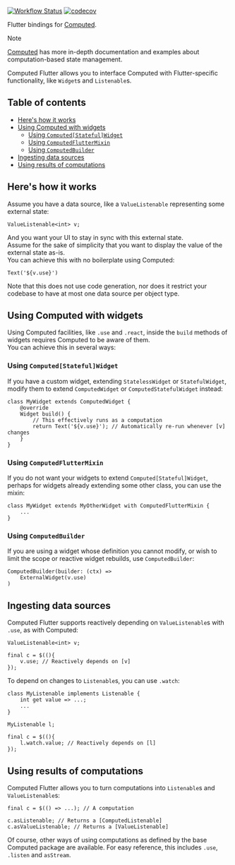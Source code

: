 [![Workflow Status](https://github.com/mstniy/computed_flutter/actions/workflows/tests.yml/badge.svg)](https://github.com/mstniy/computed_flutter/actions?query=branch%3Amaster+workflow%3Atests) [![codecov](https://codecov.io/github/mstniy/computed_flutter/graph/badge.svg?token=VVG1YCC1FL)](https://codecov.io/github/mstniy/computed_flutter)

Flutter bindings for [Computed](https://github.com/mstniy/computed.dart).

> [!NOTE]  
> [Computed](https://github.com/mstniy/computed.dart) has more in-depth documentation and examples about computation-based state management.

Computed Flutter allows you to interface Computed with Flutter-specific functionality, like `Widget`s and `Listenable`s.

## <a name='Tableofcontents'></a>Table of contents

<!-- vscode-markdown-toc -->

- [Here's how it works](#Hereshowitworks)
- [Using Computed with widgets](#UsingComputedwithwidgets)
  - [Using `Computed[Stateful]Widget`](#UsingComputedStatefulWidget)
  - [Using `ComputedFlutterMixin`](#UsingComputedFlutterMixin)
  - [Using `ComputedBuilder`](#UsingComputedBuilder)
- [Ingesting data sources](#Ingestingdatasources)
- [Using results of computations](#Usingresultsofcomputations)

<!-- vscode-markdown-toc-config
	numbering=false
	autoSave=true
	/vscode-markdown-toc-config -->
<!-- /vscode-markdown-toc -->

## <a name='Hereshowitworks'></a>Here's how it works

Assume you have a data source, like a `ValueListenable` representing some external state:

```
ValueListenable<int> v;
```

And you want your UI to stay in sync with this external state.  
Assume for the sake of simplicity that you want to display the value of the external state as-is.  
You can achieve this with no boilerplate using Computed:

```
Text('${v.use}')
```

Note that this does not use code generation, nor does it restrict your codebase to have at most one data source per object type.

## <a name='UsingComputedwithwidgets'></a>Using Computed with widgets

Using Computed facilities, like `.use` and `.react`, inside the `build` methods of widgets requires Computed to be aware of them.  
You can achieve this in several ways:

### <a name='UsingComputedStatefulWidget'></a>Using `Computed[Stateful]Widget`

If you have a custom widget, extending `StatelessWidget` or `StatefulWidget`, modify them to extend `ComputedWidget` or `ComputedStatefulWidget` instead:

```
class MyWidget extends ComputedWidget {
    @override
    Widget build() {
        // This effectively runs as a computation
        return Text('${v.use}'); // Automatically re-run whenever [v] changes
    }
}
```

### <a name='UsingComputedFlutterMixin'></a>Using `ComputedFlutterMixin`

If you do not want your widgets to extend `Computed[Stateful]Widget`, perhaps for widgets already extending some other class, you can use the mixin:

```
class MyWidget extends MyOtherWidget with ComputedFlutterMixin {
    ...
}
```

### <a name='UsingComputedBuilder'></a>Using `ComputedBuilder`

If you are using a widget whose definition you cannot modify, or wish to limit the scope or reactive widget rebuilds, use `ComputedBuilder`:

```
ComputedBuilder(builder: (ctx) =>
    ExternalWidget(v.use)
)
```

## <a name='Ingestingdatasources'></a>Ingesting data sources

Computed Flutter supports reactively depending on `ValueListenable`s with `.use`, as with Computed:

```
ValueListenable<int> v;

final c = $((){
    v.use; // Reactively depends on [v]
});
```

To depend on changes to `Listenable`s, you can use `.watch`:

```
class MyListenable implements Listenable {
    int get value => ...;
    ...
}

MyListenable l;

final c = $((){
    l.watch.value; // Reactively depends on [l]
});
```

## <a name='Usingresultsofcomputations'></a>Using results of computations

Computed Flutter allows you to turn computations into `Listenable`s and `ValueListenable`s:

```
final c = $(() => ...); // A computation

c.asListenable; // Returns a [ComputedListenable]
c.asValueListenable; // Returns a [ValueListenable]
```

Of course, other ways of using computations as defined by the base Computed package are available. For easy reference, this includes `.use`, `.listen` and `asStream`.
